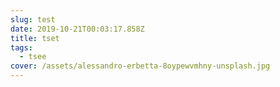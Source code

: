 ```yaml
---
slug: test
date: 2019-10-21T00:03:17.858Z
title: tset
tags:
  - tsee
cover: /assets/alessandro-erbetta-8oypewvmhny-unsplash.jpg
---
```

<Test/>
